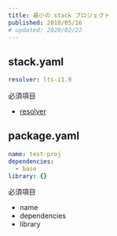 ```yaml
---
title: 最小の stack プロジェクト
published: 2018/05/16
# updated: 2020/02/22
---
```


## stack.yaml

```yaml
resolver: lts-11.9
```

必須項目

- [resolver](https://docs.haskellstack.org/en/stable/yaml_configuration/#resolver)

## package.yaml

```yaml
name: test-proj
dependencies:
  - base
library: {}
```

必須項目

- name
- dependencies
- library